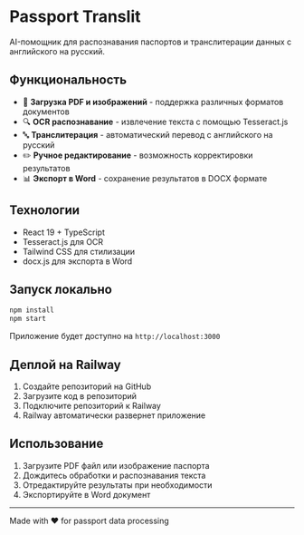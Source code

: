# Passport Translit

AI-помощник для распознавания паспортов и транслитерации данных с английского на русский.

## Функциональность

- 📄 **Загрузка PDF и изображений** - поддержка различных форматов документов
- 🔍 **OCR распознавание** - извлечение текста с помощью Tesseract.js
- 🔤 **Транслитерация** - автоматический перевод с английского на русский
- ✏️ **Ручное редактирование** - возможность корректировки результатов
- 📊 **Экспорт в Word** - сохранение результатов в DOCX формате

## Технологии

- React 19 + TypeScript
- Tesseract.js для OCR
- Tailwind CSS для стилизации
- docx.js для экспорта в Word

## Запуск локально

```bash
npm install
npm start
```

Приложение будет доступно на `http://localhost:3000`

## Деплой на Railway

1. Создайте репозиторий на GitHub
2. Загрузите код в репозиторий
3. Подключите репозиторий к Railway
4. Railway автоматически развернет приложение

## Использование

1. Загрузите PDF файл или изображение паспорта
2. Дождитесь обработки и распознавания текста
3. Отредактируйте результаты при необходимости
4. Экспортируйте в Word документ

---

Made with ❤️ for passport data processing